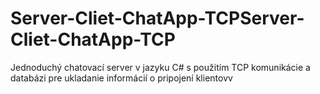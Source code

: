 # Server-Cliet-ChatApp-TCPServer-Cliet-ChatApp-TCP
 Jednoduchý chatovací server v jazyku C# s použitím TCP komunikácie a databázi pre ukladanie informácií o pripojení klientovv

